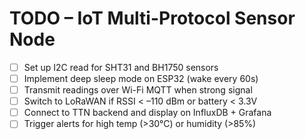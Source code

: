 # TODO – IoT Multi-Protocol Sensor Node

- [ ] Set up I2C read for SHT31 and BH1750 sensors
- [ ] Implement deep sleep mode on ESP32 (wake every 60s)
- [ ] Transmit readings over Wi-Fi MQTT when strong signal
- [ ] Switch to LoRaWAN if RSSI < –110 dBm or battery < 3.3V
- [ ] Connect to TTN backend and display on InfluxDB + Grafana
- [ ] Trigger alerts for high temp (>30°C) or humidity (>85%)
